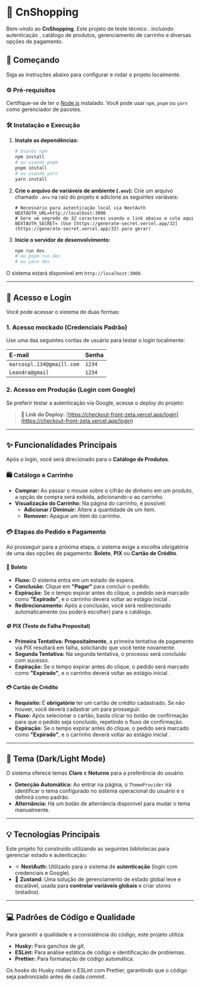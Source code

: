 # 🛒 CnShopping

Bem-vindo ao **CnShopping**. Este projeto  de teste técnico .  incluindo autenticação , catálogo de produtos, gerenciamento de carrinho e diversas opções de pagamento.

## 🚀 Começando

Siga as instruções abaixo para configurar e rodar o projeto localmente.

### ⚙️ Pré-requisitos

Certifique-se de ter o [Node.js](https://nodejs.org/) instalado. Você pode usar `npm`, `pnpm` ou `yarn` como gerenciador de pacotes.

### 🛠️ Instalação e Execução

1.  **Instale as dependências:**
    ```bash
    # Usando npm
    npm install
    # ou usando pnpm
    pnpm install
    # ou usando yarn
    yarn install
    ```

2.  **Crie o arquivo de variáveis de ambiente (`.env`):**
    Crie um arquivo chamado `.env` na raiz do projeto e adicione as seguintes variáveis:

    ```env
    # Necessário para autenticação local via NextAuth
    NEXTAUTH_URL=http://localhost:3000
    # Gere um segredo de 32 caracteres usando o link abaixo e cole aqui
    NEXTAUTH_SECRET= (Use [https://generate-secret.vercel.app/32](https://generate-secret.vercel.app/32) para gerar)
    ```

3.  **Inicie o servidor de desenvolvimento:**
    ```bash
    npm run dev
    # ou pnpm run dev
    # ou yarn dev
    ```

O sistema estará disponível em `http://localhost:3000`.

---

## 🔑 Acesso e Login

Você pode acessar o sistema de duas formas:

### 1. Acesso mockado (Credenciais Padrão)

Use uma das seguintes contas de usuário para testar o login localmente:

| E-mail | Senha |
| :--- | :--- |
| `marcospl.134@gmaill.com` | `1234` |
| `Leandra@gmail` | `1234` |

### 2. Acesso em Produção (Login com Google)

Se preferir testar a autenticação via Google, acesse o *deploy* do projeto:

> **🔗 Link do Deploy:** [https://checkout-front-zeta.vercel.app/login](https://checkout-front-zeta.vercel.app/login)

---

## ✨ Funcionalidades Principais

Após o login, você será direcionado para o **Catálogo de Produtos**.

### 🛍️ Catálogo e Carrinho

* **Comprar:** Ao passar o mouse sobre o cifrão de dinheiro em um produto, a opção de compra será exibida, adicionando-o ao carrinho.
* **Visualização do Carrinho:** Na página do carrinho, é possível:
    * **Adicionar / Diminuir:** Altere a quantidade de um item.
    * **Remover:** Apague um item do carrinho.

### 💳 Etapas do Pedido e Pagamento

Ao prosseguir para a próxima etapa, o sistema exige a escolha obrigatória de uma das opções de pagamento: **Boleto**, **PIX** ou **Cartão de Crédito**.

#### 📄 Boleto

* **Fluxo:** O sistema entra em um estado de espera.
* **Conclusão:** Clique em **"Pagar"** para concluir o pedido.
* **Expiração:** Se o tempo expirar antes do clique, o pedido será marcado como **"Expirado"**, e o carrinho deverá  voltar ao estágio inicial .
* **Redirecionamento:** Após a conclusão, você será redirecionado automaticamente (ou poderá escolher) para o catálogo.

#### 🪙 PIX (Teste de Falha Proposital)

* **Primeira Tentativa:** **Propositalmente**, a primeira tentativa de pagamento via PIX resultará em falha, solicitando que você tente novamente.
* **Segunda Tentativa:** Na segunda tentativa, o processo será concluído com sucesso.
* **Expiração:** Se o tempo expirar antes do clique, o pedido será marcado como **"Expirado"**, e o carrinho deverá  voltar ao estágio inicial .

#### 💳 Cartão de Crédito

* **Requisito:** É **obrigatório** ter um cartão de crédito cadastrado. Se não houver, você deverá cadastrar um para prosseguir.
* **Fluxo:** Após selecionar o cartão, basta clicar no botão de confirmação para que o pedido seja concluído, repetindo o fluxo de confirmação.
* **Expiração:** Se o tempo expirar antes do clique, o pedido será marcado como **"Expirado"**, e o carrinho deverá  voltar ao estágio inicial .

---

## 🎨 Tema (Dark/Light Mode)

O sistema oferece temas **Claro** e **Noturno** para a preferência do usuário.

* **Detecção Automática:** Ao entrar na página, o `ThemeProvider` irá identificar o tema configurado no sistema operacional do usuário e o definirá como padrão.
* **Alternância:** Há um botão de alternância disponível para mudar o tema manualmente.

---

## 💡 Tecnologias Principais

Este projeto foi construído utilizando as seguintes bibliotecas para gerenciar estado e autenticação:

* ⚛️ **NextAuth:** Utilizado para o sistema de **autenticação** (login com credenciais e Google).
* 🐻 **Zustand:** Uma solução de gerenciamento de estado global leve e escalável, usada para **controlar variáveis globais** e criar *stores* (estados).

---

## 💻 Padrões de Código e Qualidade

Para garantir a qualidade e a consistência do código, este projeto utiliza:

* **Husky:** Para ganchos de *git*.
* **ESLint:** Para análise estática de código e identificação de problemas.
* **Prettier:** Para formatação de código automática.

Os *hooks* do Husky rodam o ESLint com Prettier, garantindo que o código seja padronizado antes de cada *commit*.
